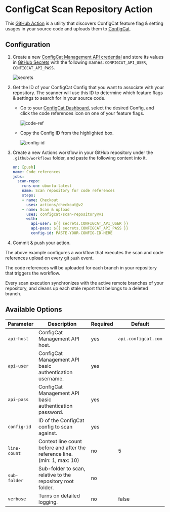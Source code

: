 # ConfigCat Scan Repository Action
This [GitHub Action](https://github.com/features/actions) is a utility that discovers ConfigCat feature flag & setting usages in your source code and uploads them to [ConfigCat](https://configcat.com).

## Configuration
1. Create a new [ConfigCat Management API credential](https://app.configcat.com/my-account/public-api-credentials) and store its values in [GitHub Secrets](https://docs.github.com/en/actions/security-guides/encrypted-secrets#creating-encrypted-secrets-for-a-repository) with the following names: `CONFIGCAT_API_USER`, `CONFIGCAT_API_PASS`.

    ![secrets](https://raw.githubusercontent.com/configcat/scan-repository/main/assets/secrets.png  "secrets")

2. Get the ID of your ConfigCat Config that you want to associate with your repository. The scanner will use this ID to determine which feature flags & settings to search for in your source code.
    - Go to your [ConfigCat Dashboard](https://app.configcat.com), select the desired Config, and click the code references icon on one of your feature flags.

      ![code-ref](https://raw.githubusercontent.com/configcat/scan-repository/main/assets/code_ref.png  "code-ref")
    - Copy the Config ID from the highlighted box.

      ![config-id](https://raw.githubusercontent.com/configcat/scan-repository/main/assets/config_id.png  "config-id")

3. Create a new Actions workflow in your GitHub repository under the `.github/workflows` folder, and paste the following content into it.
    ```yaml
    on: [push]
    name: Code references
    jobs:
      scan-repo:
        runs-on: ubuntu-latest
        name: Scan repository for code references
        steps:
        - name: Checkout
          uses: actions/checkout@v2
        - name: Scan & upload
          uses: configcat/scan-repository@v1
          with:
            api-user: ${{ secrets.CONFIGCAT_API_USER }}
            api-pass: ${{ secrets.CONFIGCAT_API_PASS }}
            config-id: PASTE-YOUR-CONFIG-ID-HERE
    ```

4. Commit & push your action.

The above example configures a workflow that executes the scan and code references upload on every git `push` event.

The code references will be uploaded for each branch in your repository that triggers the workflow. 

Every scan execution synchronizes with the active remote branches of your repository, and cleans up each stale report that belongs to a deleted branch.

## Available Options

| Parameter     | Description                                                                | Required   | Default             |
| ------------- | -------------------------------------------------------------------------- | ---------- | ------------------- |
| `api-host`    | ConfigCat Management API host.                                             | yes        | `api.configcat.com` |
| `api-user`    | ConfigCat Management API basic authentication username.                    | yes        |                     |
| `api-pass`    | ConfigCat Management API basic authentication password.                    | yes        |                     |
| `config-id`   | ID of the ConfigCat config to scan against.                                | yes        |                     |
| `line-count`  | Context line count before and after the reference line. (min: 1, max: 10)  | no         | 5                   |
| `sub-folder`  | Sub-folder to scan, relative to the repository root folder.                | no         |                     |
| `verbose`     | Turns on detailed logging.                                                 | no         | false               |
